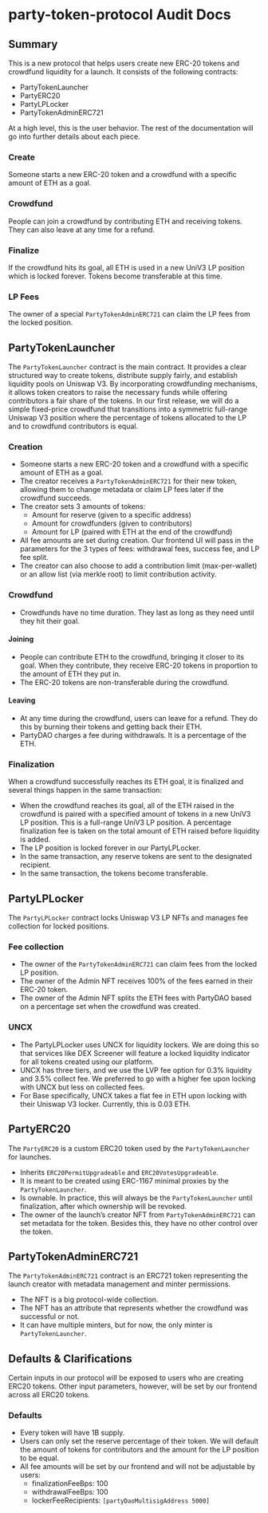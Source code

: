 # party-token-protocol Audit Docs

## Summary

This is a new protocol that helps users create new ERC-20 tokens and crowdfund liquidity for a launch. It consists of
the following contracts:

- PartyTokenLauncher
- PartyERC20
- PartyLPLocker
- PartyTokenAdminERC721

At a high level, this is the user behavior. The rest of the documentation will go into further details about each piece.

### Create

Someone starts a new ERC-20 token and a crowdfund with a specific amount of ETH as a goal.

### Crowdfund

People can join a crowdfund by contributing ETH and receiving tokens. They can also leave at any time for a refund.

### Finalize

If the crowdfund hits its goal, all ETH is used in a new UniV3 LP position which is locked forever. Tokens become
transferable at this time.

### LP Fees

The owner of a special `PartyTokenAdminERC721` can claim the LP fees from the locked position.

## PartyTokenLauncher

The `PartyTokenLauncher` contract is the main contract. It provides a clear structured way to create tokens, distribute
supply fairly, and establish liquidity pools on Uniswap V3. By incorporating crowdfunding mechanisms, it allows token
creators to raise the necessary funds while offering contributors a fair share of the tokens. In our first release, we
will do a simple fixed-price crowdfund that transitions into a symmetric full-range Uniswap V3 position where the
percentage of tokens allocated to the LP and to crowdfund contributors is equal.

### Creation

- Someone starts a new ERC-20 token and a crowdfund with a specific amount of ETH as a goal.
- The creator receives a `PartyTokenAdminERC721` for their new token, allowing them to change metadata or claim LP fees
  later if the crowdfund succeeds.
- The creator sets 3 amounts of tokens:
  - Amount for reserve (given to a specific address)
  - Amount for crowdfunders (given to contributors)
  - Amount for LP (paired with ETH at the end of the crowdfund)
- All fee amounts are set during creation. Our frontend UI will pass in the parameters for the 3 types of fees:
  withdrawal fees, success fee, and LP fee split.
- The creator can also choose to add a contribution limit (max-per-wallet) or an allow list (via merkle root) to limit
  contribution activity.

### Crowdfund

- Crowdfunds have no time duration. They last as long as they need until they hit their goal.

#### Joining

- People can contribute ETH to the crowdfund, bringing it closer to its goal. When they contribute, they receive ERC-20
  tokens in proportion to the amount of ETH they put in.
- The ERC-20 tokens are non-transferable during the crowdfund.

#### Leaving

- At any time during the crowdfund, users can leave for a refund. They do this by burning their tokens and getting back
  their ETH.
- PartyDAO charges a fee during withdrawals. It is a percentage of the ETH.

### Finalization

When a crowdfund successfully reaches its ETH goal, it is finalized and several things happen in the same transaction:

- When the crowdfund reaches its goal, all of the ETH raised in the crowdfund is paired with a specified amount of
  tokens in a new UniV3 LP position. This is a full-range UniV3 LP position. A percentage finalization fee is taken on
  the total amount of ETH raised before liquidity is added.
- The LP position is locked forever in our PartyLPLocker.
- In the same transaction, any reserve tokens are sent to the designated recipient.
- In the same transaction, the tokens become transferable.

## PartyLPLocker

The `PartyLPLocker` contract locks Uniswap V3 LP NFTs and manages fee collection for locked positions.

### Fee collection

- The owner of the `PartyTokenAdminERC721` can claim fees from the locked LP position.
- The owner of the Admin NFT receives 100% of the fees earned in their ERC-20 token.
- The owner of the Admin NFT splits the ETH fees with PartyDAO based on a percentage set when the crowdfund was created.

### UNCX

- The PartyLPLocker uses UNCX for liquidity lockers. We are doing this so that services like DEX Screener will feature a
  locked liquidity indicator for all tokens created using our platform.
- UNCX has three tiers, and we use the LVP fee option for 0.3% liquidity and 3.5% collect fee. We preferred to go with a
  higher fee upon locking with UNCX but less on collected fees.
- For Base specifically, UNCX takes a flat fee in ETH upon locking with their Uniswap V3 locker. Currently, this is 0.03
  ETH.

## PartyERC20

The `PartyERC20` is a custom ERC20 token used by the `PartyTokenLauncher` for launches.

- Inherits `ERC20PermitUpgradeable` and `ERC20VotesUpgradeable`.
- It is meant to be created using ERC-1167 minimal proxies by the `PartyTokenLauncher`.
- Is ownable. In practice, this will always be the `PartyTokenLauncher` until finalization, after which ownership will
  be revoked.
- The owner of the launch’s creator NFT from `PartyTokenAdminERC721` can set metadata for the token. Besides this, they
  have no other control over the token.

## PartyTokenAdminERC721

The `PartyTokenAdminERC721` contract is an ERC721 token representing the launch creator with metadata management and
minter permissions.

- The NFT is a big protocol-wide collection.
- The NFT has an attribute that represents whether the crowdfund was successful or not.
- It can have multiple minters, but for now, the only minter is `PartyTokenLauncher`.

## Defaults & Clarifications

Certain inputs in our protocol will be exposed to users who are creating ERC20 tokens. Other input parameters, however,
will be set by our frontend across all ERC20 tokens.

### Defaults

- Every token will have 1B supply.
- Users can only set the reserve percentage of their token. We will default the amount of tokens for contributors and
  the amount for the LP position to be equal.
- All fee amounts will be set by our frontend and will not be adjustable by users:
  - finalizationFeeBps: 100
  - withdrawalFeeBps: 100
  - lockerFeeRecipients: `[partyDaoMultisigAddress 5000]`
